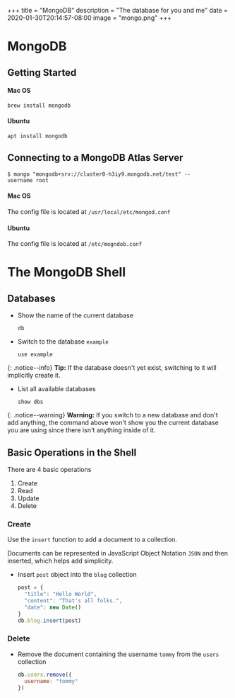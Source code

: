 +++
title = "MongoDB"
description = "The database for you and me"
date = 2020-01-30T20:14:57-08:00
image = "mongo.png"
+++

# MongoDB

## Getting Started

#### Mac OS

```
brew install mongodb
```

#### Ubuntu

```
apt install mongodb
```

## Connecting to a MongoDB Atlas Server

`$ mongo "mongodb+srv://cluster0-h3iy9.mongodb.net/test" --username root`

#### Mac OS

The config file is located at `/usr/local/etc/mongod.conf`

#### Ubuntu

The config file is located at `/etc/mogndob.conf`

# The MongoDB Shell

## Databases

* Show the name of the current database

  ```
  db
  ```

* Switch to the database `example`

  ```
  use example
  ```

{: .notice--info}
**Tip:** If the database doesn't yet exist, switching to it will implicitly create it.

* List all available databases

  ```
  show dbs
  ```

{: .notice--warning}
**Warning:** If you switch to a new database and don't add anything, the command above won't show you the current database you are using since there isn't anything inside of it.



## Basic Operations in the Shell

There are 4 basic operations
1. Create
2. Read
3. Update
4. Delete

### Create

Use the `insert` function to add a document to a collection.

Documents can be represented in JavaScript Object Notation `JSON` and then inserted, which helps add simplicity.

* Insert `post` object into the `blog` collection

  ```js
  post = {
    "title": "Hello World",
    "content": "That's all folks.",
    "date": new Date()
  }
  db.blog.insert(post)
  ```

### Delete

* Remove the document containing the username `tommy` from the `users` collection

  ```js
  db.users.remove({
    username: "tommy"
  })
  ```
